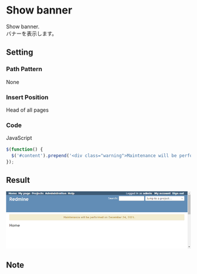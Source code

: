 # Show banner

Show banner.  
バナーを表示します。

## Setting

### Path Pattern

None

### Insert Position

Head of all pages
<!-- 
Head of all pages
Bottom of issue form
Bottom of issue detail
Bottom of all pages
-->

### Code

JavaScript
<!--
JavaScript
CSS
HTML
-->

```javascript
$(function() {
  $('#content').prepend('<div class="warning">Maintenance will be performed on December 24, 2021.</div>');
});
```

## Result

![result](./result.png)


## Note

